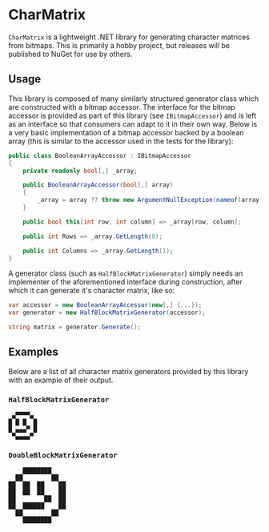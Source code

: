 # CharMatrix

`CharMatrix` is a lightweight .NET library for generating character matrices from bitmaps. This is primarily a hobby project, but releases will be published to NuGet for use by others.

## Usage

This library is composed of many similarly structured generator class which are constructed with a bitmap accessor. The interface for the bitmap accessor is provided as part of this library (see `IBitmapAccessor`) and is left as an interface so that consumers can adapt to it in their own way. Below is a very basic implementation of a bitmap accessor backed by a boolean array (this is similar to the accessor used in the tests for the library):

```csharp
public class BooleanArrayAccessor : IBitmapAccessor
{
    private readonly bool[,] _array;

    public BooleanArrayAccessor(bool[,] array)
    {
        _array = array ?? throw new ArgumentNullException(nameof(array));
    }

    public bool this[int row, int column] => _array[row, column];

    public int Rows => _array.GetLength(0);

    public int Columns => _array.GetLength(1);
}
```

A generator class (such as `HalfBlockMatrixGenerator`) simply needs an implementer of the aforementioned interface during construction, after which it can generate it's character matrix, like so:

```csharp
var accessor = new BooleanArrayAccessor(new[,] {...});
var generator = new HalfBlockMatrixGenerator(accessor);

string matrix = generator.Generate(); 
```

## Examples

Below are a list of all character matrix generators provided by this library with an example of their output.

### `HalfBlockMatrixGenerator`
```text
 ▄▀▀▀▀▄ 
█ █ █  █
█ ▄▄▄▀ █
 ▀▄▄▄▄▀ 
```

### `DoubleBlockMatrixGenerator`
```text
    ████████    
  ██        ██  
██  ██  ██    ██
██  ██  ██    ██
██        ██  ██
██  ██████    ██
  ██        ██  
    ████████    
```